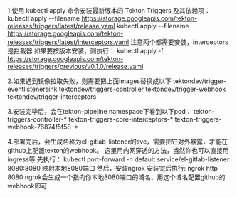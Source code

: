 1.使用 kubectl apply 命令安装最新版本的 Tekton Triggers 及其依赖项：
kubectl apply --filename https://storage.googleapis.com/tekton-releases/triggers/latest/release.yaml
kubectl apply --filename https://storage.googleapis.com/tekton-releases/triggers/latest/interceptors.yaml
注意两个都需要安装，interceptors是拦截器
如果要按版本安装，则执行：
kubectl apply -f https://storage.googleapis.com/tekton-releases/triggers/previous/v0.1.0/release.yaml

2.如果遇到镜像拉取失败，则需要把上面images替换成以下
tektondev/trigger-eventlistenersink
tektondev/triggers-controller
tektondev/trigger-webhook
tektondev/trigger-interceptors

3.安装完毕后，会在tekton-pipeline namespace下看到以下pod：
tekton-triggers-controller-*
tekton-triggers-core-interceptors-*
tekton-triggers-webhook-76874f5f58-*

4.部署完后，会生成名称为el-gitlab-listener的svc，需要把它对外暴露，才能在github上配置tekton的webhook。
这里用内网穿透的方法，当然你也可以直接用ingress等
先执行：
kubectl port-forward -n default service/el-gitlab-listener 8080:8080
映射本地8080端口
然后，安装ngrok
安装完后执行:  ngrok http 8080
ngrok会生成一个指向你本地8080端口的域名，用这个域名配置github的webhook即可
